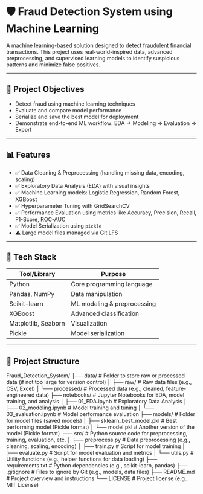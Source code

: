 # 🛡️ Fraud Detection System using Machine Learning

A machine learning-based solution designed to detect fraudulent financial transactions. This project uses real-world-inspired data, advanced preprocessing, and supervised learning models to identify suspicious patterns and minimize false positives.

---

## 📌 Project Objectives

- Detect fraud using machine learning techniques
- Evaluate and compare model performance
- Serialize and save the best model for deployment
- Demonstrate end-to-end ML workflow: EDA → Modeling → Evaluation → Export

---

## 📊 Features

- ✅ Data Cleaning & Preprocessing (handling missing data, encoding, scaling)
- ✅ Exploratory Data Analysis (EDA) with visual insights
- ✅ Machine Learning models: Logistic Regression, Random Forest, XGBoost
- ✅ Hyperparameter Tuning with GridSearchCV
- ✅ Performance Evaluation using metrics like Accuracy, Precision, Recall, F1-Score, ROC-AUC
- ✅ Model Serialization using `pickle`
- ⚠️ Large model files managed via Git LFS

---

## 🚀 Tech Stack

| Tool/Library       | Purpose                     |
|--------------------|-----------------------------|
| Python             | Core programming language   |
| Pandas, NumPy      | Data manipulation           |
| Scikit-learn       | ML modeling & preprocessing |
| XGBoost            | Advanced classification     |
| Matplotlib, Seaborn| Visualization               |
| Pickle             | Model serialization         |

---

## 📁 Project Structure
Fraud_Detection_System/
├── data/                     # Folder to store raw or processed data (if not too large for version control)
│   ├── raw/                  # Raw data files (e.g., CSV, Excel)
│   └── processed/            # Processed data (e.g., cleaned, feature-engineered data)
├── notebooks/                # Jupyter Notebooks for EDA, model training, and analysis
│   ├── 01_EDA.ipynb          # Exploratory Data Analysis
│   ├── 02_modeling.ipynb     # Model training and tuning
│   └── 03_evaluation.ipynb   # Model performance evaluation
├── models/                   # Folder for model files (saved models)
│   ├── sklearn_best_model.pkl # Best performing model (Pickle format)
│   └── model.pkl             # Another version of the model (Pickle format)
├── src/                      # Python source code for preprocessing, training, evaluation, etc.
│   ├── preprocess.py         # Data preprocessing (e.g., cleaning, scaling, encoding)
│   ├── train.py              # Script for model training
│   ├── evaluate.py           # Script for model evaluation and metrics
│   └── utils.py              # Utility functions (e.g., helper functions for data loading)
├── requirements.txt          # Python dependencies (e.g., scikit-learn, pandas)
├── .gitignore                # Files to ignore by Git (e.g., models, data files)
├── README.md                 # Project overview and instructions
└── LICENSE                   # Project license (e.g., MIT License)

